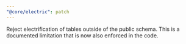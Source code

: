 ```yaml
---
"@core/electric": patch
---
```


Reject electrification of tables outside of the public schema. This is a documented limitation that is now also enforced in the code.
